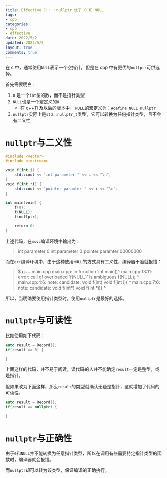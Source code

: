 ```yaml
---
title: Effective C++ ：nullptr 优于 0 和 NULL
tags: 
- cpp
categories:
- cpp
- effective
date: 2022/5/2
updated: 2022/5/2
layout: true
comments: true
---
```


在 c 中，通常使用`NULL`表示一个空指针，但是在 cpp 中有更优的`nullptr`可供选择。

<!--more-->

首先需要明白：

1. `0` 是一个`int`型的数，而不是指针类型
2. `NULL`也是一个宏定义的`0`
   - 在 c++11 及以后的版本中， `NULL`的宏定义为：`#define NULL nullptr`
3. `nullptr`实际上是`std::nullptr_t`类型，它可以转换为任何指针类型，且不会有二义性

# `nullptr`与二义性

```s
#include <vector>
#include <iostream>

void f(int i) {
    std::cout << "int parameter " << i << "\n";
}
void f(int *i) {
    std::cout << "pointer paramter " << i << "\n";
}

int main(void) {
    f(0);
    f(NULL);
    f(nullptr);

    return 0;
}
```

上述代码，在`msvc`编译环境中输出为：

> int parameter 0
> int parameter 0
> pointer paramter 00000000

而在`g++`编译环境中，由于这种使用`NULL`的方式具有二义性，编译器干脆就报错：

> $ g++ main.cpp
> main.cpp: In function ‘int main()’:
> main.cpp:13:11: error: call of overloaded ‘f(NULL)’ is ambiguous
>      f(NULL);
>            ^
> main.cpp:4:6: note: candidate: void f(int)
>  void f(int i){
>       ^
> main.cpp:7:6: note: candidate: void f(int*)
>  void f(int *i){
>       ^

所以，当明确要使用指针类型时，使用`nullptr`是最好的选择。

# `nullptr`与可读性

比如使用如下代码：

```cpp
auto result = Record();
if(result == 0) {
    
}
```

上面这样的代码，并不易于阅读，读代码的人并不能确定`result`一定是整型，或是指针。

但如果改为下面这样，那么`result`的类型就确认无疑是指针，这就增加了代码的可读性。

```cpp
auto result = Record();
if(result == nullptr) {
    
}
```

# `nullptr`与正确性

由于`0`和`NULL`并不能转换为任意指针类型，所以在调用有些需要特定指针类型的函数时，编译器就会报错。

而`nullptr`却可以转为该类型，保证编译的正确执行。